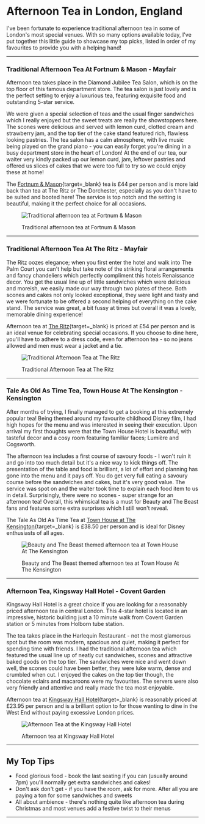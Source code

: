 # Afternoon Tea in London, England

I've been fortunate to experience traditional afternoon tea in some of London's most special venues. With so many options available today, I've put together this little guide to showcase my top picks, listed in order of my favourites to provide you with a helping hand!

---

### Traditional Afternoon Tea At Fortnum &amp; Mason - Mayfair

Afternoon tea takes place in the Diamond Jubilee Tea Salon, which is on the top floor of this famous department store. The tea salon is just lovely and is the perfect setting to enjoy a luxurious tea, featuring exquisite food and outstanding 5-star service.

We were given a special selection of teas and the usual finger sandwiches which I really enjoyed but the sweet treats are really the showstoppers here. The scones were delicious and served with lemon curd, clotted cream and strawberry jam, and the top tier of the cake stand featured rich, flawless looking pastries. The tea salon has a calm atmosphere, with live music being played on the grand piano - you can easily forget you're dining in a busy department store in the heart of London! At the end of our tea, our waiter very kindly packed up our lemon curd, jam, leftover pastries and offered us slices of cakes that we were too full to try so we could enjoy these at home!

The [Fortnum &amp; Mason](https://www.fortnumandmason.com/restaurants/afternoon-tea){target=_blank} tea is &pound;44 per person and is more laid back than tea at The Ritz or The Dorchester, especially as you don't have to be suited and booted here! The service is top notch and the setting is beautiful, making it the perfect choice for all occasions.

<figure>

![Traditional afternoon tea at Fortnum & Mason](/images/london/traditional-afternoon-tea-fortnum-and-mason.jpg)

<figcaption>Traditional afternoon tea at Fortnum &amp; Mason</figcaption>

</figure>

---

### Traditional Afternoon Tea At The Ritz - Mayfair
The Ritz oozes elegance; when you first enter the hotel and walk into The Palm Court you can't help but take note of the striking floral arrangements and fancy chandeliers which perfectly compliment this hotels Renaissance decor. You get the usual line up of little sandwiches which were delicious and moreish, we easily made our way through two plates of these. Both scones and cakes not only looked exceptional, they were light and tasty and we were fortunate to be offered a second helping of everything on the cake stand. The service was great, a bit fussy at times but overall it was a lovely, memorable dining experience!
	
Afternoon tea at [The Ritz](https://www.theritzlondon.com/dine-with-us/afternoon-tea/){target=_blank} is priced at &pound;54 per person and is an ideal venue for celebrating special occasions. If you choose to dine here, you'll have to adhere to a dress code, even for afternoon tea - so no jeans allowed and men must wear a jacket and a tie.

<figure>

![Traditional Afternoon Tea at The Ritz](/images/london/traditional-afternoon-tea-the-ritz.jpg)

<figcaption>Traditional Afternoon Tea at The Ritz</figcaption>

</figure>

---

### Tale As Old As Time Tea, Town House At The Kensington - Kensington

After months of trying, I finally managed to get a booking at this extremely popular tea! Being themed around my favourite childhood Disney film, I had high hopes for the menu and was interested in seeing their execution. Upon arrival my first thoughts were that the Town House Hotel is beautiful, with tasteful decor and a cosy room featuring familiar faces; Lumière and Cogsworth.

The afternoon tea includes a first course of savoury foods - I won't ruin it and go into too much detail but it's a nice way to kick things off. The presentation of the table and food is brilliant, a lot of effort and planning has gone into the menu and it pays off. You do get very full eating a savoury course before the sandwiches and cakes, but it's very good value. The service was spot on and the waiter took time to explain each food item to us in detail. Surprisingly, there were no scones - super strange for an afternoon tea! Overall, this whimsical tea is a must for Beauty and The Beast fans and features some extra surprises which I still won't reveal.

The Tale As Old As Time Tea at [Town House at The Kensington](href="http://townhousekensington.com/tale-as-old-as-time/){target=_blank} is &pound;38.50 per person and is ideal for Disney enthusiasts of all ages.

<figure>

![Beauty and The Beast themed afternoon tea at Town House At The Kensington](/images/london/tale-as-old-as-time-tea-town-house-at-the-kensington.jpg)

<figcaption>Beauty and The Beast themed afternoon tea at Town House At The Kensington</figcaption>
	
</figure>

---

### Afternoon Tea, Kingsway Hall Hotel - Covent Garden

Kingsway Hall Hotel is a great choice if you are looking for a reasonably priced afternoon tea in central London. This 4-star hotel is located in an impressive, historic building just a 10 minute walk from Covent Garden station or 5 minutes from Holborn tube station. 

The tea takes place in the Harlequin Restaurant - not the most glamorous spot but the room was modern, spacious and quiet, making it perfect for spending time with friends. I had the traditional afternoon tea which featured the usual line up of neatly cut sandwiches, scones and attractive baked goods on the top tier. The sandwiches were nice and went down well, the scones could have been better, they were luke warm, dense and crumbled when cut. I enjoyed the cakes on the top tier though, the chocolate eclairs and macaroons were my favourites. The servers were also very friendly and attentive and really made the tea most enjoyable.

Afternoon tea at [Kingsway Hall Hotel](http://www.kingswayhall.co.uk/en/afternoon-tea-covent-garden.html){target=_blank} is reasonably priced at &pound;23.95 per person and is a brilliant option to for those wanting to dine in the West End without paying excessive London prices.

<figure>

![Afternoon Tea at the Kingsway Hall Hotel](/images/london/afternoon-tea-kingsway-hall-hotel.jpg)

<figcaption>Afternoon tea at Kingsway Hall Hotel</figcaption>
	
</figure>				
														
---

## My Top Tips
* Food glorious food - book the last seating if you can (usually around 7pm) you'll normally get extra sandwiches and cakes!
* Don't ask don't get - if you have the room, ask for more. After all you are paying a ton for some sandwiches and sweets
* All about ambience - there's nothing quite like afternoon tea during Christmas and most venues add a festive twist to their menus

---
